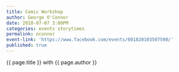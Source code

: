 ```yaml
---
title: Comic Workshop
author: George O'Connor
date: 2018-07-07 3:00PM
categories: events storytimes
permalink: oconnor
event-link: 'https://www.facebook.com/events/601820103507500/'
published: true
---
```

{{ page.title }} with {{ page.author }}
